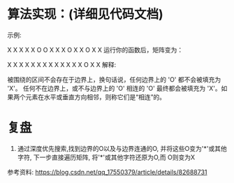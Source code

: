 # 算法实现：(详细见代码文档) #

示例:

X X X X
X O O X
X X O X
X O X X
运行你的函数后，矩阵变为：

X X X X
X X X X
X X X X
X O X X
解释:

被围绕的区间不会存在于边界上，换句话说，任何边界上的 'O' 都不会被填充为 'X'。 任何不在边界上，或不与边界上的 'O' 相连的 'O' 最终都会被填充为 'X'。如果两个元素在水平或垂直方向相邻，则称它们是“相连”的。

# 复盘 #

1. 通过深度优先搜索,找到边界的O以及与边界连通的O, 并将这些O变为'\*'或其他字符, 下一步直接遍历矩阵, 将'\*'或其他字符还原为O,而 O则变为X

参考资料: https://blog.csdn.net/qq_17550379/article/details/82688731